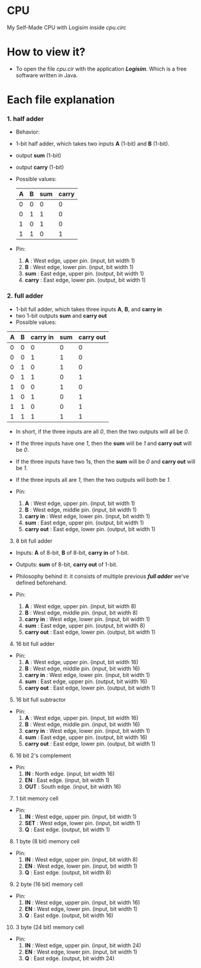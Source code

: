 # CPU
My Self-Made CPU with Logisim inside *cpu.circ*

# How to view it?
- To open the file *cpu.cir* with the application ***Logisim***. Which is a free software written in Java.

# Each file explanation 

### 1. half adder
- Behavior:
- 1-bit half adder, which takes two inputs **A** (1-bit) and **B** (1-bit).
- output **sum** (1-bit)
- output **carry** (1-bit)
- Possible values:

    | A | B | sum | carry |
    | :-- | :-- | :-- | :-- |
    | 0 | 0 | 0 | 0 |
    | 0 | 1 | 1 | 0 |
    | 1 | 0 | 1 | 0 |
    | 1 | 1 | 0 | 1 |

- Pin:
    1. **A** : West edge, upper pin. (input, bit width 1) 
    2. **B** : West edge, lower pin. (input, bit width 1)
    3. **sum** : East edge, upper pin. (output, bit width 1)
    4. **carry** : East edge, lower pin. (output, bit width 1)

### 2. full adder
- 1-bit full adder, which takes three inputs **A**, **B**, and **carry in**
- two 1-bit outputs **sum** and **carry out**
- Possible values:

| A | B | carry in | sum | carry out |
| :-- | :-- | :-- | :-- | :-- |
| 0 | 0 | 0 | 0 | 0 |
| 0 | 0 | 1 | 1 | 0 |
| 0 | 1 | 0 | 1 | 0 |
| 0 | 1 | 1 | 0 | 1 |
| 1 | 0 | 0 | 1 | 0 |
| 1 | 0 | 1 | 0 | 1 |
| 1 | 1 | 0 | 0 | 1 |
| 1 | 1 | 1 | 1 | 1 |

- In short, if the three inputs are all *0*, then the two outputs will all be *0*.
- If the three inputs have one *1*, then the **sum** will be *1* and **carry out** will be *0*.
- If the three inputs have two 1s, then the **sum** will be *0* and **carry out** will be *1*.
- If the three inputs all are *1*, then the two outputs will both be *1*.

- Pin:
    1. **A** : West edge, upper pin. (input, bit width 1)
    2. **B** : West edge, middle pin. (input, bit width 1)
    3. **carry in** : West edge, lower pin. (input, bit width 1)
    4. **sum** : East edge, upper pin. (output, bit width 1)
    5. **carry out** : East edge, lower pin. (output, bit width 1)

3. 8 bit full adder
- Inputs: **A** of 8-bit, **B** of 8-bit, **carry in** of 1-bit.
- Outputs: **sum** of 8-bit, **carry out** of 1-bit.
- Philosophy behind it: it consists of multiple previous ***full adder*** we've defined beforehand.

- Pin:
    1. **A** : West edge, upper pin. (input, bit width 8)
    2. **B** : West edge, middle pin. (input, bit width 8)
    3. **carry in** : West edge, lower pin. (input, bit width 1)
    4. **sum** : East edge, upper pin. (output, bit width 8)
    5. **carry out** : East edge, lower pin. (output, bit width 1)

4. 16 bit full adder
- Pin:
    1. **A** : West edge, upper pin. (input, bit width 16)
    2. **B** : West edge, middle pin. (input, bit width 16)
    3. **carry in** : West edge, lower pin. (input, bit width 1)
    4. **sum** : East edge, upper pin. (output, bit width 16)
    5. **carry out** : East edge, lower pin. (output, bit width 1)

5. 16 bit full subtractor
- Pin:
    1. **A** : West edge, upper pin. (input, bit width 16)
    2. **B** : West edge, middle pin. (input, bit width 16)
    3. **carry in** : West edge, lower pin. (input, bit width 1)
    4. **sum** : East edge, upper pin. (output, bit width 16)
    5. **carry out** : East edge, lower pin. (output, bit width 1)

6. 16 bit 2's complement
- Pin:
    1. **IN** : North edge. (input, bit width 16)
    2. **EN** : East edge. (input, bit width 1) 
    3. **OUT** : South edge. (input, bit width 16)

7. 1 bit memory cell
- Pin:
    1. **IN** : West edge, upper pin. (input, bit width 1)
    2. **SET** : West edge, lower pin. (input, bit width 1)
    3. **Q** : East edge. (output, bit width 1)

8. 1 byte (8 bit) memory cell
- Pin:
    1. **IN** : West edge, upper pin. (input, bit width 8)
    2. **EN** : West edge, lower pin. (input, bit width 1)
    3. **Q** : East edge. (output, bit width 8)

9. 2 byte (16 bit) memory cell
- Pin:
    1. **IN** : West edge, upper pin. (input, bit width 16)
    2. **EN** : West edge, lower pin. (input, bit width 1)
    3. **Q** : East edge. (output, bit width 16)

10. 3 byte (24 bit) memory cell
- Pin:
    1. **IN** : West edge, upper pin. (input, bit width 24)
    2. **EN** : West edge, lower pin. (input, bit width 1)
    3. **Q** : East edge. (output, bit width 24)



